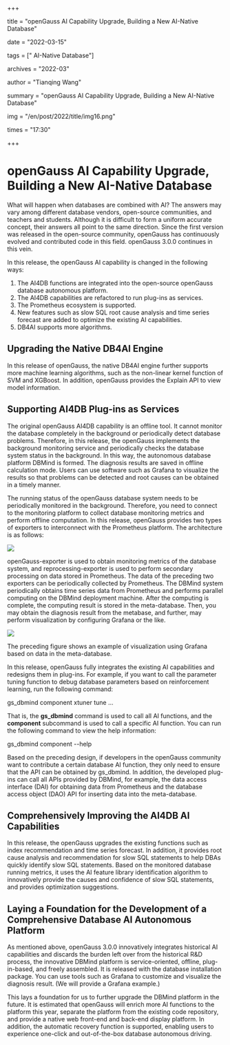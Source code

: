 +++

title = "openGauss AI Capability Upgrade, Building a New AI-Native Database"

date = "2022-03-15"

tags = \[" AI-Native Database"\]

archives = "2022-03"

author = "Tianqing Wang"

summary = "openGauss AI Capability Upgrade, Building a New AI-Native Database"

img = "/en/post/2022/title/img16.png"

times = "17:30"

+++

# openGauss AI Capability Upgrade, Building a New AI-Native Database<a name="ZH-CN_TOPIC_0000001235234666"></a>



What will happen when databases are combined with AI? The answers may vary among different database vendors, open-source communities, and teachers and students. Although it is difficult to form a uniform accurate concept, their answers all point to the same direction. Since the first version was released in the open-source community, openGauss has continuously evolved and contributed code in this field. openGauss 3.0.0 continues in this vein.

In this release, the openGauss AI capability is changed in the following ways:

1.  The AI4DB functions are integrated into the open-source openGauss database autonomous platform.
2.  The AI4DB capabilities are refactored to run plug-ins as services.
3.  The Prometheus ecosystem is supported.
4.  New features such as slow SQL root cause analysis and time series forecast are added to optimize the existing AI capabilities.
5.  DB4AI supports more algorithms.

## **Upgrading the Native DB4AI Engine**<a name="section96149181319"></a>

In this release of openGauss, the native DB4AI engine further supports more machine learning algorithms, such as the non-linear kernel function of SVM and XGBoost. In addition, openGauss provides the Explain API to view model information.

## **Supporting AI4DB Plug-ins as Services**<a name="section64791928151311"></a>

The original openGauss AI4DB capability is an offline tool. It cannot monitor the database completely in the background or periodically detect database problems. Therefore, in this release, the openGauss implements the background monitoring service and periodically checks the database system status in the background. In this way, the autonomous database platform DBMind is formed. The diagnosis results are saved in offline calculation mode. Users can use software such as Grafana to visualize the results so that problems can be detected and root causes can be obtained in a timely manner.

The running status of the openGauss database system needs to be periodically monitored in the background. Therefore, you need to connect to the monitoring platform to collect database monitoring metrics and perform offline computation. In this release, openGauss provides two types of exporters to interconnect with the Prometheus platform. The architecture is as follows:

![](../figures/zh-cn_image_0000001235076358.jpg)

openGauss-exporter is used to obtain monitoring metrics of the database system, and reprocessing-exporter is used to perform secondary processing on data stored in Prometheus. The data of the preceding two exporters can be periodically collected by Prometheus. The DBMind system periodically obtains time series data from Prometheus and performs parallel computing on the DBMind deployment machine. After the computing is complete, the computing result is stored in the meta-database. Then, you may obtain the diagnosis result from the metabase, and further, may perform visualization by configuring Grafana or the like.

![](../figures/zh-cn_image_0000001278996725.jpg)

The preceding figure shows an example of visualization using Grafana based on data in the meta-database.

In this release, openGauss fully integrates the existing AI capabilities and redesigns them in plug-ins. For example, if you want to call the parameter tuning function to debug database parameters based on reinforcement learning, run the following command:

gs\_dbmind component xtuner tune ...

That is, the  **gs\_dbmind**  command is used to call all AI functions, and the  **component**  subcommand is used to call a specific AI function. You can run the following command to view the help information:

gs\_dbmind component --help

Based on the preceding design, if developers in the openGauss community want to contribute a certain database AI function, they only need to ensure that the API can be obtained by gs\_dbmind. In addition, the developed plug-ins can call all APIs provided by DBMind, for example, the data access interface \(DAI\) for obtaining data from Prometheus and the database access object \(DAO\) API for inserting data into the meta-database.

## **Comprehensively Improving the AI4DB AI Capabilities**<a name="section2380544181314"></a>

In this release, the openGauss upgrades the existing functions such as index recommendation and time series forecast. In addition, it provides root cause analysis and recommendation for slow SQL statements to help DBAs quickly identify slow SQL statements. Based on the monitored database running metrics, it uses the AI feature library identification algorithm to innovatively provide the causes and confidence of slow SQL statements, and provides optimization suggestions.

## **Laying a Foundation for the Development of a Comprehensive Database AI Autonomous Platform**<a name="section12694175116130"></a>

As mentioned above, openGauss 3.0.0 innovatively integrates historical AI capabilities and discards the burden left over from the historical R&D process, the innovative DBMind platform is service-oriented, offline, plug-in-based, and freely assembled. It is released with the database installation package. You can use tools such as Grafana to customize and visualize the diagnosis result. \(We will provide a Grafana example.\)

This lays a foundation for us to further upgrade the DBMind platform in the future. It is estimated that openGauss will enrich more AI functions to the platform this year, separate the platform from the existing code repository, and provide a native web front-end and back-end display platform. In addition, the automatic recovery function is supported, enabling users to experience one-click and out-of-the-box database autonomous driving.


